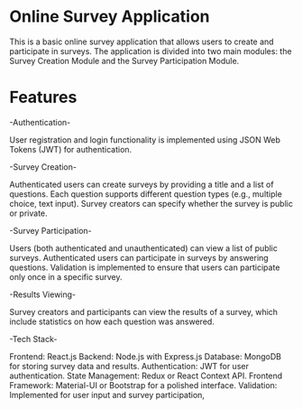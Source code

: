 # Online Survey Application
This is a basic online survey application that allows users to create and participate in surveys. The application is divided into two main modules: the Survey Creation Module and the Survey Participation Module.

# Features
-Authentication-

User registration and login functionality is implemented using JSON Web Tokens (JWT) for authentication.

-Survey Creation-

Authenticated users can create surveys by providing a title and a list of questions.
Each question supports different question types (e.g., multiple choice, text input).
Survey creators can specify whether the survey is public or private.

-Survey Participation-

Users (both authenticated and unauthenticated) can view a list of public surveys.
Authenticated users can participate in surveys by answering questions.
Validation is implemented to ensure that users can participate only once in a specific survey.

-Results Viewing-

Survey creators and participants can view the results of a survey, which include statistics on how each question was answered.

-Tech Stack-

Frontend: React.js
Backend: Node.js with Express.js
Database: MongoDB for storing survey data and results.
Authentication: JWT for user authentication.
State Management: Redux or React Context API.
Frontend Framework: Material-UI or Bootstrap for a polished interface.
Validation: Implemented for user input and survey participation,
